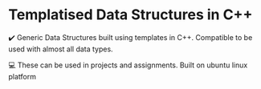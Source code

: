 # Templatised Data Structures in C++ 
✔️ Generic Data Structures built using templates in  C++. Compatible to be used with almost all data types. 

💻 These can be used in projects and assignments. Built on ubuntu linux platform
